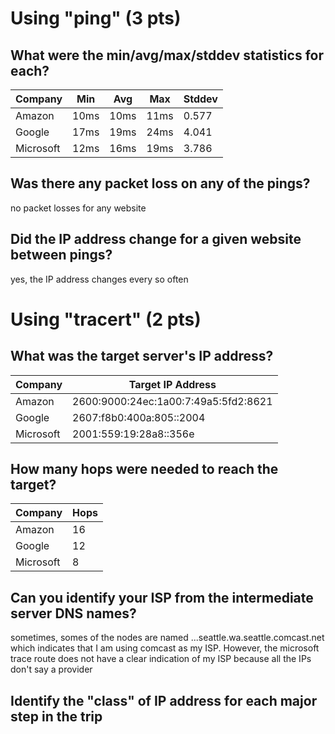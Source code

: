 <h1>Using "ping" (3 pts)</h1>
    
<h2>What were the min/avg/max/stddev statistics for each?</h2>

|Company    |Min    |Avg    |Max    |Stddev |
|---        |---    |---    |---    |---    |
|Amazon     |10ms   |10ms   |11ms   |0.577  |
|Google     |17ms   |19ms   |24ms   |4.041  |
|Microsoft  |12ms   |16ms   |19ms   |3.786  |

<h2>Was there any packet loss on any of the pings?</h2>
no packet losses for any website

<h2>Did the IP address change for a given website between pings?</h2>
yes, the IP address changes every so often


<h1>Using "tracert" (2 pts)</h1>
<h2>What was the target server's IP address?</h2>

|Company    |Target IP Address                      |
|---        |---                                    |
|Amazon     |2600:9000:24ec:1a00:7:49a5:5fd2:8621   |           
|Google     |2607:f8b0:400a:805::2004               |
|Microsoft  |2001:559:19:28a8::356e                 |

<h2>How many hops were needed to reach the target?</h2>

|Company    |Hops   |
|---        |---    |
|Amazon     |16     |           
|Google     |12     |
|Microsoft  |8      |

<h2>Can you identify your ISP from the intermediate server DNS names?</h2>
sometimes, somes of the nodes are named ...seattle.wa.seattle.comcast.net which indicates that I am using comcast as my ISP. However, the microsoft trace route does not have a clear indication of my ISP because all the IPs don't say a provider

<h2>Identify the "class" of IP address for each major step in the trip</h2>
